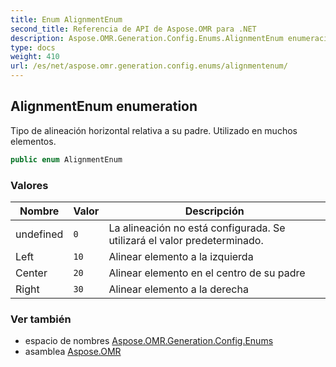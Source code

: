 ```yaml
---
title: Enum AlignmentEnum
second_title: Referencia de API de Aspose.OMR para .NET
description: Aspose.OMR.Generation.Config.Enums.AlignmentEnum enumeración. Tipo de alineación horizontal relativa a su padre. Utilizado en muchos elementos.
type: docs
weight: 410
url: /es/net/aspose.omr.generation.config.enums/alignmentenum/
---
```

## AlignmentEnum enumeration

Tipo de alineación horizontal relativa a su padre. Utilizado en muchos elementos.

```csharp
public enum AlignmentEnum
```

### Valores

| Nombre | Valor | Descripción |
| --- | --- | --- |
| undefined | `0` | La alineación no está configurada. Se utilizará el valor predeterminado. |
| Left | `10` | Alinear elemento a la izquierda |
| Center | `20` | Alinear elemento en el centro de su padre |
| Right | `30` | Alinear elemento a la derecha |

### Ver también

* espacio de nombres [Aspose.OMR.Generation.Config.Enums](../../aspose.omr.generation.config.enums/)
* asamblea [Aspose.OMR](../../)


